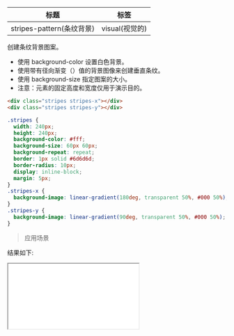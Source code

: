 | 标题                      | 标签           |
| ------------------------- | -------------- |
| stripes-pattern(条纹背景) | visual(视觉的) |

创建条纹背景图案。

- 使用 background-color 设置白色背景。
- 使用带有径向渐变（）值的背景图像来创建垂直条纹。
- 使用 background-size 指定图案的大小。
- 注意：元素的固定高度和宽度仅用于演示目的。

```html
<div class="stripes stripes-x"></div>
<div class="stripes stripes-y"></div>
```

```css
.stripes {
  width: 240px;
  height: 240px;
  background-color: #fff;
  background-size: 60px 60px;
  background-repeat: repeat;
  border: 1px solid #6d6d6d;
  border-radius: 10px;
  display: inline-block;
  margin: 5px;
}
.stripes-x {
  background-image: linear-gradient(180deg, transparent 50%, #000 50%);
}
.stripes-y {
  background-image: linear-gradient(90deg, transparent 50%, #000 50%);
}
```

> 应用场景

<div class="code-editor" data-url="codes/css/html/stripes-pattern.html" data-language="html"></div>

结果如下:

<iframe src="codes/css/html/stripes-pattern.html"></iframe>
